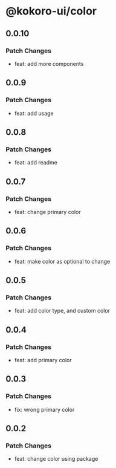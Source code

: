 # @kokoro-ui/color

## 0.0.10

### Patch Changes

- feat: add more components

## 0.0.9

### Patch Changes

- feat: add usage

## 0.0.8

### Patch Changes

- feat: add readme

## 0.0.7

### Patch Changes

- feat: change primary color

## 0.0.6

### Patch Changes

- feat: make color as optional to change

## 0.0.5

### Patch Changes

- feat: add color type, and custom color

## 0.0.4

### Patch Changes

- feat: add primary color

## 0.0.3

### Patch Changes

- fix: wrong primary color

## 0.0.2

### Patch Changes

- feat: change color using package
